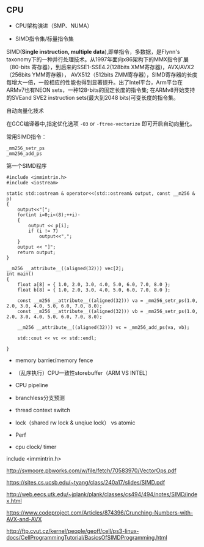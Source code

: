 ## CPU

* CPU架构演进（SMP、NUMA）

* SIMD指令集/标量指令集

SIMD(**Single instruction, multiple data**),即单指令，多数据，是Flynn's taxonomy下的一种并行处理技术。从1997年面向x86架构下的MMX指令扩展（80-bits 寄存器），到后来的SSE1-SSE4.2(128bits XMM寄存器)，AVX/AVX2（256bits YMM寄存器）， AVX512（512bits ZMM寄存器），SIMD寄存器的长度每增大一倍，一般相应的性能也得到显著提升。出了Intel平台，Arm平台在ARMv7也有NEON sets，一种128-bits的固定长度的指令集; 在ARMv8开始支持的SVEand SVE2 instruction sets(最大到2048 bits)可变长度的指令集。



自动向量化技术

在GCC编译器中,指定优化选项 `-O3` or `-ftree-vectorize` 即可开启自动向量化。



常用SIMD指令：

```
_mm256_setr_ps
_mm256_add_ps
```

第一个SIMD程序

```
#include <immintrin.h>
#include <iostream>

static std::ostream & operator<<(std::ostream& output, const __m256 & p)
{
    output<<"[";
    for(int i=0;i<(8);++i)⋅
    {
        output << p[i];
        if (i != 7)
            output<<",";
    }
    output << "]";
    return output;
}

__m256 __attribute__((aligned(32))) vec[2];
int main()
{
    float a[8] = { 1.0, 2.0, 3.0, 4.0, 5.0, 6.0, 7.0, 8.0 };
    float b[8] = { 1.0, 2.0, 3.0, 4.0, 5.0, 6.0, 7.0, 8.0 };

    const __m256 __attribute__((aligned(32))) va = _mm256_setr_ps(1.0, 2.0, 3.0, 4.0, 5.0, 6.0, 7.0, 8.0);
    const __m256 __attribute__((aligned(32))) vb = _mm256_setr_ps(1.0, 2.0, 3.0, 4.0, 5.0, 6.0, 7.0, 8.0);

    __m256 __attribute__((aligned(32))) vc = _mm256_add_ps(va, vb);

    std::cout << vc << std::endl;

}
```



* memory barrier/memory fence
* （乱序执行）CPU一致性storebuffer（ARM VS INTEL）
* CPU pipeline
* branchless分支预测
* thread context switch
* lock（shared rw lock & unqiue lock） vs atomic

* Perf

* cpu clock/ timer

  











include <immintrin.h>

http://svmoore.pbworks.com/w/file/fetch/70583970/VectorOps.pdf

https://sites.cs.ucsb.edu/~tyang/class/240a17/slides/SIMD.pdf

http://web.eecs.utk.edu/~jplank/plank/classes/cs494/494/notes/SIMD/index.html

https://www.codeproject.com/Articles/874396/Crunching-Numbers-with-AVX-and-AVX

http://ftp.cvut.cz/kernel/people/geoff/cell/ps3-linux-docs/CellProgrammingTutorial/BasicsOfSIMDProgramming.html
